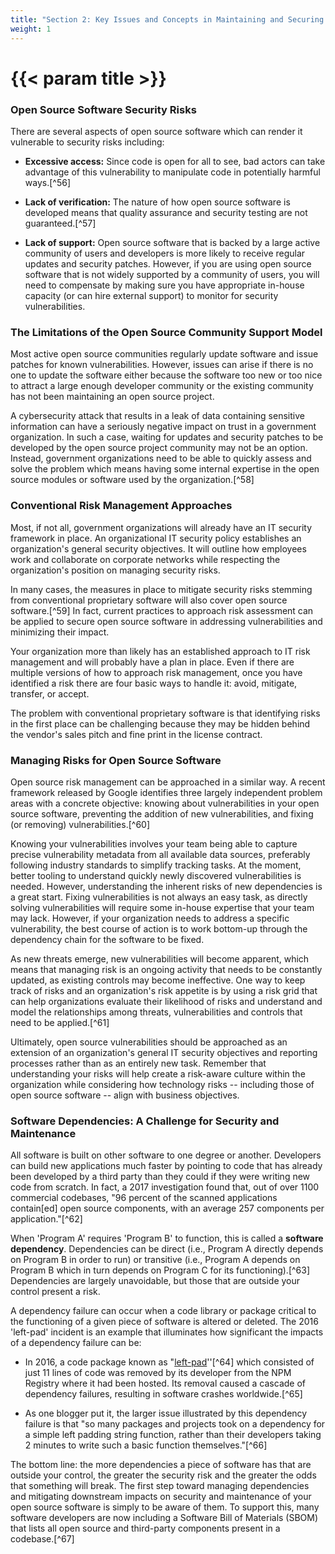 ```yaml
---
title: "Section 2: Key Issues and Concepts in Maintaining and Securing Open Source Software"
weight: 1
---
```


# {{< param title >}}

### Open Source Software Security Risks

There are several aspects of open source software which can render it vulnerable to security risks including:

- **Excessive access:** Since code is open for all to see, bad actors can take advantage of this vulnerability to manipulate code in potentially harmful ways.[^56]

- **Lack of verification:** The nature of how open source software is developed means that quality assurance and security testing are not guaranteed.[^57]

- **Lack of support:** Open source software that is backed by a large active community of users and developers is more likely to receive regular updates and security patches. However, if you are using open source software that is not widely supported by a community of users, you will need to compensate by making sure you have appropriate in-house capacity (or can hire external support) to monitor for security vulnerabilities.

### The Limitations of the Open Source Community Support Model

Most active open source communities regularly update software and issue patches for known vulnerabilities. However, issues can arise if there is no one to update the software either because the software too new or too nice to attract a large enough developer community or the existing community has not been maintaining an open source project.

A cybersecurity attack that results in a leak of data containing sensitive information can have a seriously negative impact on trust in a government organization. In such a case, waiting for updates and security patches to be developed by the open source project community may not be an option. Instead, government organizations need to be able to quickly assess and solve the problem which means having some internal expertise in the open source modules or software used by the organization.[^58]

### Conventional Risk Management Approaches

Most, if not all, government organizations will already have an IT security framework in place. An organizational IT security policy establishes an organization\'s general security objectives. It will outline how employees work and collaborate on corporate networks while respecting the organization's position on managing security risks.

In many cases, the measures in place to mitigate security risks stemming from conventional proprietary software will also cover open source software.[^59] In fact, current practices to approach risk assessment can be applied to secure open source software in addressing vulnerabilities and minimizing their impact.

Your organization more than likely has an established approach to IT risk management and will probably have a plan in place. Even if there are multiple versions of how to approach risk management, once you have identified a risk there are four basic ways to handle it: avoid, mitigate, transfer, or accept.

The problem with conventional proprietary software is that identifying risks in the first place can be challenging because they may be hidden behind the vendor's sales pitch and fine print in the license contract.

### Managing Risks for Open Source Software

Open source risk management can be approached in a similar way. A recent framework released by Google identifies three largely independent problem areas with a concrete objective: knowing about vulnerabilities in your open source software, preventing the addition of new vulnerabilities, and fixing (or removing) vulnerabilities.[^60]

Knowing your vulnerabilities involves your team being able to capture precise vulnerability metadata from all available data sources, preferably following industry standards to simplify tracking tasks. At the moment, better tooling to understand quickly newly discovered vulnerabilities is needed. However, understanding the inherent risks of new dependencies is a great start. Fixing vulnerabilities is not always an easy task, as directly solving vulnerabilities will require some in-house expertise that your team may lack. However, if your organization needs to address a specific vulnerability, the best course of action is to work bottom-up through the dependency chain for the software to be fixed.

As new threats emerge, new vulnerabilities will become apparent, which means that managing risk is an ongoing activity that needs to be constantly updated, as existing controls may become ineffective. One way to keep track of risks and an organization\'s risk appetite is by using a risk grid that can help organizations evaluate their likelihood of risks and understand and model the relationships among threats, vulnerabilities and controls that need to be applied.[^61]

Ultimately, open source vulnerabilities should be approached as an extension of an organization's general IT security objectives and reporting processes rather than as an entirely new task. Remember that understanding your risks will help create a risk-aware culture within the organization while considering how technology risks -- including those of open source software -- align with business objectives.

### Software Dependencies: A Challenge for Security and Maintenance

All software is built on other software to one degree or another. Developers can build new applications much faster by pointing to code that has already been developed by a third party than they could if they were writing new code from scratch. In fact, a 2017 investigation found that, out of over 1100 commercial codebases, "96 percent of the scanned applications contain\[ed\] open source components, with an average 257 components per application."[^62]

When 'Program A' requires 'Program B' to function, this is called a **software dependency**. Dependencies can be direct (i.e., Program A directly depends on Program B in order to run) or transitive (i.e., Program A depends on Program B which in turn depends on Program C for its functioning).[^63] Dependencies are largely unavoidable, but those that are outside your control present a risk.

A dependency failure can occur when a code library or package critical to the functioning of a given piece of software is altered or deleted. The 2016 'left-pad' incident is an example that illuminates how significant the impacts of a dependency failure can be:

- In 2016, a code package known as "[left-pad](https://www.npmjs.com/package/left-pad)\'\'[^64] which consisted of just 11 lines of code was removed by its developer from the NPM Registry where it had been hosted. Its removal caused a cascade of dependency failures, resulting in software crashes worldwide.[^65]

- As one blogger put it, the larger issue illustrated by this dependency failure is that "so many packages and projects took on a dependency for a simple left padding string function, rather than their developers taking 2 minutes to write such a basic function themselves."[^66]

The bottom line: the more dependencies a piece of software has that are outside your control, the greater the security risk and the greater the odds that something will break. The first step toward managing dependencies and mitigating downstream impacts on security and maintenance of your open source software is simply to be aware of them. To support this, many software developers are now including a Software Bill of Materials (SBOM) that lists all open source and third-party components present in a codebase.[^67]
